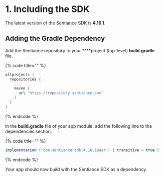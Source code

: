 # 1. Including the SDK

The latest version of the Sentiance SDK is **4.16.1**.

## Adding the Gradle Dependency

Add the Sentiance repository to your ****project \(top-level\) **build.gradle** file.

{% code title="" %}
```groovy
allprojects {
  repositories {
    ...
    maven {
      url "https://repository.sentiance.com"
    }
  }
}
```
{% endcode %}

In the **build.gradle** file of your app module, add the following line to the dependencies section.

{% code title="" %}
```groovy
implementation ('com.sentiance:sdk:4.16.1@aar') { transitive = true }
```
{% endcode %}

Your app should now build with the Sentiance SDK as a dependency.

